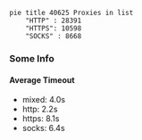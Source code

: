 
```mermaid
pie title 40625 Proxies in list
    "HTTP" : 28391
    "HTTPS": 10598
    "SOCKS" : 8668
```

### Some Info
#### Average Timeout

- mixed: 4.0s
- http: 2.2s
- https: 8.1s
- socks: 6.4s